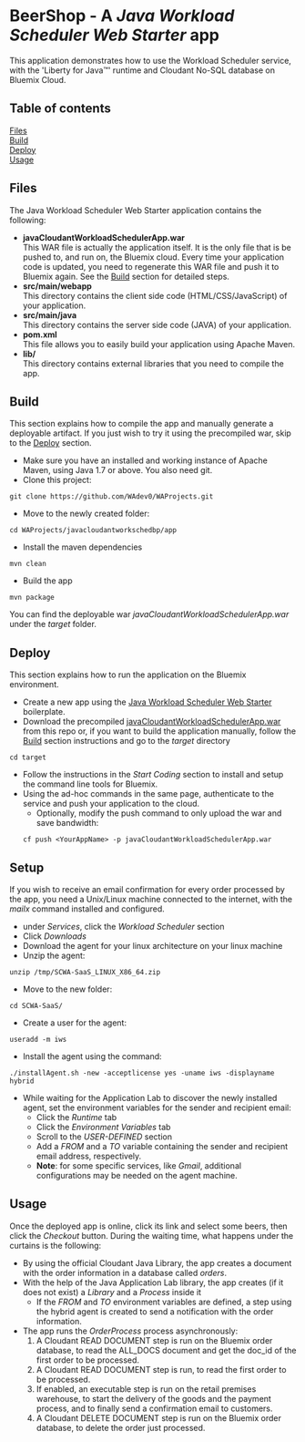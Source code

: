 # BeerShop - A _Java Workload Scheduler Web Starter_ app
This application demonstrates how to use the Workload Scheduler service, with the 'Liberty for Java™' runtime and Cloudant No-SQL database on Bluemix Cloud.

## Table of contents
[Files](#files)  
[Build](#build)  
[Deploy](#deploy)  
[Usage](#usage)  

## Files
The Java Workload Scheduler Web Starter application contains the following:
- **javaCloudantWorkloadSchedulerApp.war**  
  This WAR file is actually the application itself. It is the only file that is be pushed to, and run on, the Bluemix cloud. Every time your application code is updated, you need to regenerate this WAR file and push it to Bluemix again. See the [Build](#build) section for detailed steps.
- **src/main/webapp**  
  This directory contains the client side code (HTML/CSS/JavaScript) of your application.
- **src/main/java**  
  This directory contains the server side code (JAVA) of your application.
- **pom.xml**  
  This file allows you to easily build your application using Apache Maven.
- **lib/**  
  This directory contains external libraries that you need to compile the app. 
    
## Build
This section explains how to compile the app and manually generate a deployable artifact. If you just wish to try it using the precompiled war, skip to the [Deploy](#deploy) section.

- Make sure you have an installed and working instance of Apache Maven, using Java 1.7 or above. You also need git.
- Clone this project:  
```
git clone https://github.com/WAdev0/WAProjects.git
```
- Move to the newly created folder:  
```
cd WAProjects/javacloudantworkschedbp/app
```
- Install the maven dependencies  
```
mvn clean
```
- Build the app  
```
mvn package
```  
You can find the deployable war _javaCloudantWorkloadSchedulerApp.war_ under the _target_ folder.

## Deploy
This section explains how to run the application on the Bluemix environment.

- Create a new app using the [Java Workload Scheduler Web Starter](https://console.eu-gb.bluemix.net/catalog/starters/java-workload-scheduler-web-starter/) boilerplate.
- Download the precompiled [javaCloudantWorkloadSchedulerApp.war](https://github.com/MatteoVettosiHCL/java-cloudant-workload-scheduler-app/raw/master/javaCloudantWorkloadSchedulerApp.war) from this repo or, if you want to build the application manually, follow the [Build](#build) section instructions and go to the _target_ directory  
```
cd target
```
- Follow the instructions in the _Start Coding_ section to install and setup the command line tools for Bluemix.
- Using the ad-hoc commands in the same page, authenticate to the service and push your application to the cloud.
   - Optionally, modify the push command to only upload the war and save bandwidth:  
   ```
   cf push <YourAppName> -p javaCloudantWorkloadSchedulerApp.war
   ```

## Setup
If you wish to receive an email confirmation for every order processed by the app, you need a Unix/Linux machine connected to the internet, with the _mailx_ command installed and configured.  
- under _Services_, click the _Workload Scheduler_ section 
- Click _Downloads_
- Download the agent for your linux architecture on your linux machine
- Unzip the agent:  
```
unzip /tmp/SCWA-SaaS_LINUX_X86_64.zip
```
- Move to the new folder:  
```
cd SCWA-SaaS/
```
- Create a user for the agent:  
```
useradd -m iws
```
- Install the agent using the command:  
```
./installAgent.sh -new -acceptlicense yes -uname iws -displayname hybrid
```
- While waiting for the Application Lab to discover the newly installed agent, set the environment variables for the sender and recipient email:
  - Click the _Runtime_ tab
  - Click the _Environment Variables_ tab
  - Scroll to the _USER-DEFINED_ section
  - Add a _FROM_ and a _TO_ variable containing the sender and recipient email address, respectively.
  - **Note**: for some specific services, like _Gmail_, additional configurations may be needed on the agent machine.

## Usage
Once the deployed app is online, click its link and select some beers, then click the _Checkout_ button. During the waiting time, what happens under the curtains is the following:
- By using the official Cloudant Java Library, the app creates a document with the order information in a database called _orders_.
- With the help of the Java Application Lab library, the app creates (if it does not exist) a _Library_ and a _Process_ inside it
  - If the _FROM_ and _TO_ environment variables are defined, a step using the hybrid agent is created to send a notification with the order information.
- The app runs the _OrderProcess_ process asynchronously:
  1. A Cloudant READ DOCUMENT step is run on the Bluemix order database, to read the ALL_DOCS document and get the doc_id of the first order to be processed.  
  2. A Cloudant READ DOCUMENT step is run, to read the first order to be processed. 
  3. If enabled, an executable step is run on the retail premises warehouse, to start the delivery of the goods and the payment process, and to finally send a confirmation email to customers. 
  4. A Cloudant DELETE DOCUMENT step is run on the Bluemix order database, to delete the order just processed.
